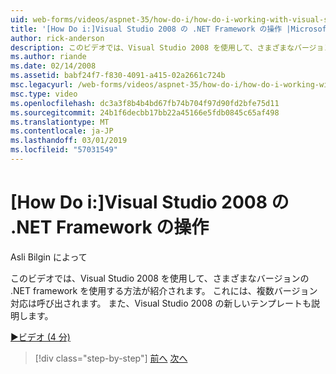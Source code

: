 ```yaml
---
uid: web-forms/videos/aspnet-35/how-do-i/how-do-i-working-with-visual-studio-2008-net-framework
title: '[How Do i:]Visual Studio 2008 の .NET Framework の操作 |Microsoft Docs'
author: rick-anderson
description: このビデオでは、Visual Studio 2008 を使用して、さまざまなバージョンの .NET framework を使用する方法が紹介されます。 これには、複数バージョン対応は呼び出されます。 ここではまた、.
ms.author: riande
ms.date: 02/14/2008
ms.assetid: babf24f7-f830-4091-a415-02a2661c724b
msc.legacyurl: /web-forms/videos/aspnet-35/how-do-i/how-do-i-working-with-visual-studio-2008-net-framework
msc.type: video
ms.openlocfilehash: dc3a3f8b4b4bd67fb74b704f97d90fd2bfe75d11
ms.sourcegitcommit: 24b1f6decbb17bb22a45166e5fdb0845c65af498
ms.translationtype: MT
ms.contentlocale: ja-JP
ms.lasthandoff: 03/01/2019
ms.locfileid: "57031549"
---
```

<a name="how-do-i-working-with-visual-studio-2008-net-framework"></a>[How Do i:]Visual Studio 2008 の .NET Framework の操作
====================
Asli Bilgin によって

このビデオでは、Visual Studio 2008 を使用して、さまざまなバージョンの .NET framework を使用する方法が紹介されます。 これには、複数バージョン対応は呼び出されます。 また、Visual Studio 2008 の新しいテンプレートも説明します。

[&#9654;ビデオ (4 分)](https://channel9.msdn.com/Blogs/ASP-NET-Site-Videos/how-do-i-working-with-visual-studio-2008-net-framework)

> [!div class="step-by-step"]
> [前へ](how-do-i-cascading-style-sheets-in-visual-studio-2008.md)
> [次へ](how-do-i-adding-elements-to-a-css-file-and-create-new-css-on-the-fly.md)
